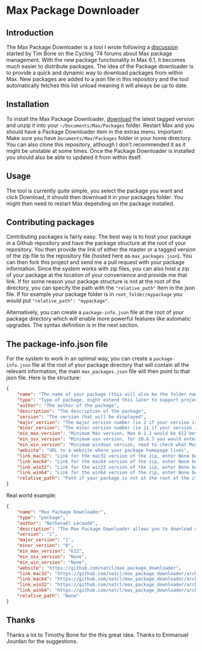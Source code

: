 # Max Package Downloader

## Introduction

The Max Package Downloader is a tool I wrote following a [discussion](http://cycling74.com/forums/topic.php?id=46239) started by Tim Bone on the Cycling '74 forums about Max package management. With the new package functionality in Max 6.1, it becomes much easier to distribute packages. The idea of the Package downloader is to provide a quick and dynamic way to download packages from within Max.  New packages are added to a json file in this repository and the tool automatically fetches this list unload meaning it will always be up to date.

## Installation

To install the Max Package Downloader, [download](https://github.com/natcl/max_package_downloader/archive/1.zip) the latest tagged version and unzip it into your `~/Documents/Max/Packages` folder. Restart Max and you should have a Package Downloader item in the extras menu.  Important: Make sure you have `Documents/Max/Packages` folder in your home directory.  You can also clone this repository, although I don't recommended it as it might be unstable at some times.  Once the Package Downloader is installed you should also be able to updated it from within itself.

## Usage

The tool is currently quite simple, you select the package you want and click Download, it should then download it in your packages folder.  You might then need to restart Max depending on the package installed.

## Contributing packages

Contributing packages is fairly easy.  The best way is to host your package in a Github repository and have the package structure at the root of your repository.  You then provide the link of either the master or a tagged version of the zip file to the repository file (hosted here as `max_packages.json`).  You can then fork this project and send me a pull request with your package information.  Since the system works with zip files, you can also host a zip of your package at the location of your convenience and provide me that link.  If for some reason your package structure is not at the root of the directory, you can specify the path with the `"relative_path"` item in the json file.  If for example your package folder is in `root_folder/mypackage` you would put `"relative_path": "mypackage"`.

Alternatively, you can create a `package-info.json` file at the root of your package directory which will enable more powerful features like automatic upgrades.  The syntax definition is in the next section.

## The package-info.json file

For the system to work in an optimal way, you can create a `package-info.json` file at the root of your package directory that will contain all the relevant information, the main `max_packages.json` file will then point to that json file.  Here is the structure:

```json
{
	"name": "The name of your package (this will also be the folder name)",
	"type": "Type of package, might extend this later to support projects and live devices, enter package between quotes for now",
	"author": "The author of the package",
	"description": "The description of the package",
	"version": "The version that will be displayed",
	"major_version": "The major version number (ie 2 if your version is 2.11)",
	"minor_version": "The minor version number (ie 11 if your version is 2.11)",
	"min_max_version": "Minimum Max version, Max 6.1.2 would be 612 between quotes",
	"min_osx_version": "Minimum osx version, for 10.6.7 you would enter 67 between quotes",
	"min_win_version": "Minimum windows version, need to check what Max reports",
	"website": "URL to a website where your package homepage lives",
	"link_mac32": "Link for the mac32 version of the zip, enter None between quotes if not relevant",
	"link_mac64": "Link for the mac64 version of the zip, enter None between quotes if not relevant",
	"link_win32": "Link for the win32 version of the zip, enter None between quotes if not relevant",
	"link_win64": "Link for the win64 version of the zip, enter None between quotes if not relevant",
	"relative_path": "Path if your package is not at the root of the zip file"
}
```
Real world example: 

```json
{
	"name": "Max Package Downloader",
	"type": "package",
	"author": "Nathanaël Lécaudé",
	"description": "The Max Package Downloader allows you to download and keep Max packages up to date.",
	"version": "1",
	"major_version": "1",
	"minor_version": "0",
	"min_max_version": "612",
	"min_osx_version": "None",
	"min_win_version": "None",
	"website": "https://github.com/natcl/max_package_downloader",
	"link_mac32": "https://github.com/natcl/max_package_downloader/archive/1.zip",
	"link_mac64": "https://github.com/natcl/max_package_downloader/archive/1.zip",
	"link_win32": "https://github.com/natcl/max_package_downloader/archive/1.zip",
	"link_win64": "https://github.com/natcl/max_package_downloader/archive/1.zip",
	"relative_path": "None"
}
```

## Thanks

Thanks a lot to Timothy Bone for the this great idea.  Thanks to Emmanuel Jourdan for the suggestions.
